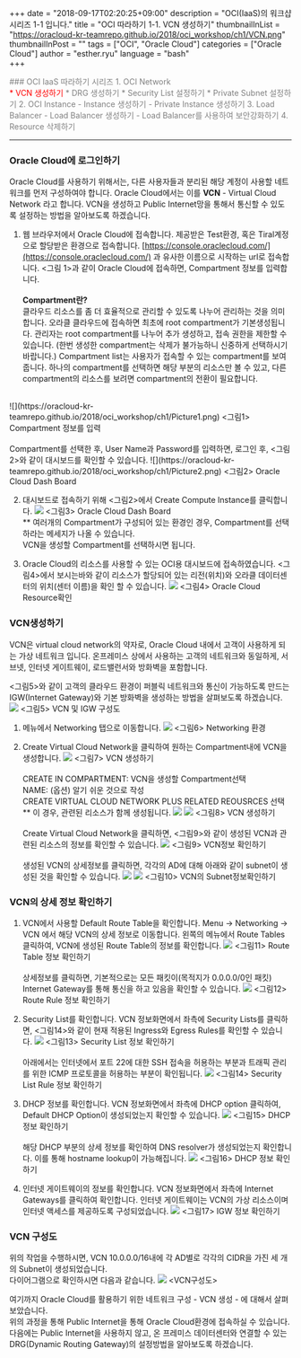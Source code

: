 
+++
date = "2018-09-17T02:20:25+09:00"
description = "OCI(IaaS)의 워크샵 시리즈 1-1 입니다."
title = "OCI 따라하기 1-1. VCN 생성하기"
thumbnailInList = "https://oracloud-kr-teamrepo.github.io/2018/oci_workshop/ch1/VCN.png"
thumbnailInPost = ""
tags = ["OCI", "Oracle Cloud"]
categories = ["Oracle Cloud"]
author = "esther.ryu"
language = "bash"  
+++

<font color=grey>
### OCI IaaS 따라하기 시리즈
1. OCI Network<br></font><font color=red>
	* VCN 생성하기</font><font color=grey>
	* DRG 생성하기
	* Security List 설정하기
	* Private Subnet 설정하기
2. OCI Instance
	- Instance 생성하기
	- Private Instance 생성하기
3. Load Balancer
	- Load Balancer 생성하기
	- Load Balancer를 사용하여 보안강화하기
4. Resource 삭제하기</font><br>

---

### Oracle Cloud에 로그인하기
Oracle Cloud를 사용하기 위해서는, 다른 사용자들과 분리된  해당 계정이 사용할 네트워크를 먼저 구성하여야 합니다. Oracle Cloud에서는 이를 **VCN** - Virtual Cloud Network 라고 합니다. 
VCN을 생성하고 Public Internet망을 통해서 통신할 수 있도록 설정하는 방법을 알아보도록 하겠습니다. 

1. 웹 브라우저에서 Oracle Cloud에 접속합니다.
제공받은 Test환경, 혹은 Tiral계정으로 할당받은 환경으로 접속합니다.
 [https://console.oraclecloud.com/](https://console.oraclecloud.com/) 과 유사한 이름으로 시작하는 url로 접속합니다.
<그림 1>과 같이 Oracle Cloud에 접속하면, Compartment 정보를 입력합니다.
<br><br>**Compartment란?**<br>
클라우드 리소스를 좀 더 효율적으로 관리할 수 있도록 나누어 관리하는 것을 의미합니다. 오라클 클라우드에 접속하면 최초에 root compartment가 기본생성됩니다. 관리자는 root compartment를 나누어 추가 생성하고, 접속 권한을 제한할 수 있습니다. (한번 생성한 compartment는 삭제가 불가능하니 신중하게 선택하시기 바랍니다.) Compartment list는 사용자가 접속할 수 있는 compartment를 보여줍니다. 하나의 compartment를 선택하면 해당 부분의 리소스만 볼 수 있고, 다른 compartment의 리소스를 보려면 compartment의 전환이 필요합니다. 
<br>
![](https://oracloud-kr-teamrepo.github.io/2018/oci_workshop/ch1/Picture1.png)
<그림1> Compartment 정보를 입력<br><br>
Compartment를 선택한 후, User Name과 Password를 입력하면,
로그인 후, <그림2>와 같이 대시보드를 확인할 수 있습니다.
![](https://oracloud-kr-teamrepo.github.io/2018/oci_workshop/ch1/Picture2.png)
<그림2> Oracle Cloud Dash Board

2. 대시보드로 접속하기 위해  <그림2>에서 Create Compute Instance를 클릭합니다. 
![](https://oracloud-kr-teamrepo.github.io/2018/oci_workshop/ch1/Picture3.png)
<그림3> Oracle Cloud Dash Board
<br> ** 여러개의 Compartment가 구성되어 있는 환경인 경우, Compartment를 선택하라는 메세지가 나올 수 있습니다. <br> VCN을 생성할 Compartment를 선택하시면 됩니다.

3. Oracle Cloud의 리소스를 사용할 수 있는 OCI용 대시보드에 접속하였습니다. <그림4>에서 보시는바와 같이 리소스가 할당되어 있는 리전(위치)와 오라클 데이터센터의 위치(센터 이름)을 확인 할 수 있습니다. 
![](https://oracloud-kr-teamrepo.github.io/2018/oci_workshop/ch1/Picture4.png)
<그림4> Oracle Cloud Resource확인

### VCN생성하기
VCN은 virtual cloud network의 약자로, Oracle Cloud 내에서 고객이 사용하게 되는 가상 네트워크 입니다. 온프레미스 상에서 사용하는 고객의 네트워크와 동일하게, 서브넷, 인터넷 게이트웨이, 로드밸런서와 방화벽을 포함합니다.

<그림5>와 같이 고객의 클라우드 환경이 퍼블릭 네트워크와 통신이 가능하도록 만드는 IGW(Internet Gateway)와 기본 방화벽을 생성하는 방법을 살펴보도록 하겠습니다.
![](https://oracloud-kr-teamrepo.github.io/2018/oci_workshop/ch1/Picture5.png)
<그림5> VCN 및 IGW 구성도

1. 메뉴에서 Networking 탭으로 이동합니다.
![](https://oracloud-kr-teamrepo.github.io/2018/oci_workshop/ch1/Picture6.png)
<그림6> Networking 환경

2. Create Virtual Cloud Network을 클릭하여 원하는 Compartment내에 VCN을 생성합니다.
![](https://oracloud-kr-teamrepo.github.io/2018/oci_workshop/ch1/Picture7.png)
<그림7> VCN 생성하기
<br><br>
CREATE IN COMPARTMENT: VCN을 생성할 Compartment선택<br>
NAME: (옵션) 알기 쉬운 것으로 작성<br>
CREATE VIRTUAL CLOUD NETWORK PLUS RELATED REOUSRCES 선택<br>
** 이 경우, 관련된 리소스가 함께 생성됩니다. 
![](https://oracloud-kr-teamrepo.github.io/2018/oci_workshop/ch1/Picture8.png)
![](https://oracloud-kr-teamrepo.github.io/2018/oci_workshop/ch1/Picture8-1.png)
<그림8> VCN 생성하기
<br><br>
Create Virtual Cloud Network을 클릭하면, <그림9>와 같이 생성된 VCN과 관련된 리소스의 정보를 확인할 수 있습니다.
![](https://oracloud-kr-teamrepo.github.io/2018/oci_workshop/ch1/Picture9.png)
<그림9> VCN정보 확인하기
<br><br>
생성된 VCN의 상세정보를 클릭하면, 각각의 AD에 대해 아래와 같이 subnet이 생성된 것을 확인할 수 있습니다.
![](https://oracloud-kr-teamrepo.github.io/2018/oci_workshop/ch1/Picture10.png)
![](https://oracloud-kr-teamrepo.github.io/2018/oci_workshop/ch1/Picture10-1.png)
<그림10> VCN의 Subnet정보확인하기

### VCN의 상세 정보 확인하기
1. VCN에서 사용할 Default Route Table을 확인합니다.
Menu -> Networking -> VCN 에서 해당 VCN의 상세 정보로 이동합니다. 왼쪽의 메뉴에서 Route Tables 클릭하여, VCN에 생성된 Route Table의 정보를 확인합니다.
![](https://oracloud-kr-teamrepo.github.io/2018/oci_workshop/ch1/Picture11.png)
<그림11> Route Table 정보 확인하기<br><br>
상세정보를 클릭하면, 기본적으로는 모든 패킷이(목적지가 0.0.0.0/0인 패킷) Internet Gateway를 통해 통신을 하고 있음을 확인할 수 있습니다.
![](https://oracloud-kr-teamrepo.github.io/2018/oci_workshop/ch1/Picture12.png)
<그림12> Route Rule 정보 확인하기

2. Security List를 확인합니다.
VCN 정보화면에서 좌측에 Security Lists를 클릭하면, <그림14>와 같이 현재 적용된 Ingress와 Egress Rules를 확인할 수 있습니다. 
![](https://oracloud-kr-teamrepo.github.io/2018/oci_workshop/ch1/Picture13.png)
<그림13> Security List 정보 확인하기<br><br>
아래에서는 인터넷에서 포트 22에 대한 SSH 접속을 허용하는 부분과 트래픽 관리를 위한 ICMP 프로토콜을 허용하는 부분이 확인됩니다.
![](https://oracloud-kr-teamrepo.github.io/2018/oci_workshop/ch1/Picture14.png)
<그림14> Security List Rule 정보 확인하기

3. DHCP 정보를 확인합니다. 
VCN 정보화면에서 좌측에 DHCP option 클릭하여, Default DHCP Option이 생성되었는지 확인할 수 있습니다. 
![](https://oracloud-kr-teamrepo.github.io/2018/oci_workshop/ch1/Picture15.png)
<그림15> DHCP 정보 확인하기<br><br>
해당 DHCP 부분의 상세 정보를 확인하여  DNS resolver가 생성되었는지 확인합니다. 이를 통해 hostname lookup이 가능해집니다.
![](https://oracloud-kr-teamrepo.github.io/2018/oci_workshop/ch1/Picture16.png)
<그림16> DHCP 정보 확인하기

4. 인터넷 게이트웨이의 정보를 확인합니다. 
VCN 정보화면에서 좌측에 Internet Gateways를 클릭하여 확인합니다. 인터넷 게이트웨이는 VCN의 가상 리소스이며 인터넷 액세스를 제공하도록 구성되었습니다. 
![](https://oracloud-kr-teamrepo.github.io/2018/oci_workshop/ch1/Picture17.png)
<그림17> IGW 정보 확인하기

### VCN 구성도

위의 작업을 수행하시면,  VCN 10.0.0.0/16내에 각 AD별로 각각의 CIDR을 가진 세 개의 Subnet이 생성되었습니다.<br>
다이어그램으로 확인하시면 다음과 같습니다.
![](https://oracloud-kr-teamrepo.github.io/2018/oci_workshop/ch1/VCN.png)
<VCN구성도>

여기까지 Oracle Cloud를 활용하기 위한 네트워크 구성 - VCN 생성 - 에 대해서 살펴보았습니다. <br>위의 과정을 통해 Public Internet을 통해 Oracle Cloud환경에 접속하실 수 있습니다. <br>다음에는 Public Internet을 사용하지 않고, 온 프레미스 데이터센터와 연결할 수 있는 DRG(Dynamic Routing Gateway)의 설정방법을 알아보도록 하겠습니다.
